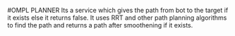 #OMPL PLANNER
Its a service which gives the path from bot to the target if it exists else it returns false.
It uses RRT and other path planning algorithms to find the path and returns a path after 
smoothening if it exists.
